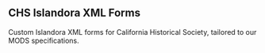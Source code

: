 ## CHS Islandora XML Forms

Custom Islandora XML forms for California Historical Society, tailored to our MODS specifications.